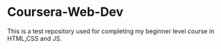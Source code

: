 # Coursera-Web-Dev
This is a test repository used for completing my beginner level course in HTML,CSS and JS.
